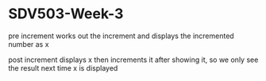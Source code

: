 # SDV503-Week-3

pre increment works out the increment and displays the incremented number as x

post increment displays x then increments it after showing it, so we only see the result next time x is displayed